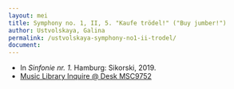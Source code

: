 ```yaml
---
layout: mei
title: Symphony no. 1, II, 5. "Kaufe trödel!" ("Buy jumber!")
author: Ustvolskaya, Galina
permalink: /ustvolskaya-symphony-no1-ii-trodel/
document:
---
```


- In *Sinfonie nr. 1.* Hamburg: Sikorski, 2019.
- <a href="https://tufts.primo.exlibrisgroup.com/permalink/01TUN_INST/1kc9gia/alma991018728033303851" target="_blank">Music Library Inquire @ Desk MSC9752</a>
